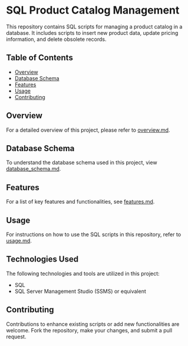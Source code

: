 # SQL Product Catalog Management

This repository contains SQL scripts for managing a product catalog in a database. It includes scripts to insert new product data, update pricing information, and delete obsolete records.

## Table of Contents
- [Overview](./docs/overview.md)
- [Database Schema](./docs/database_schema.md)
- [Features](./docs/features.md)
- [Usage](./docs/usage.md)
- [Contributing](#contributing)

## Overview

For a detailed overview of this project, please refer to [overview.md](./docs/overview.md).

## Database Schema

To understand the database schema used in this project, view [database_schema.md](./docs/database_schema.md).

## Features

For a list of key features and functionalities, see [features.md](./docs/features.md).

## Usage

For instructions on how to use the SQL scripts in this repository, refer to [usage.md](./docs/usage.md).

## Technologies Used

The following technologies and tools are utilized in this project:
- SQL
- SQL Server Management Studio (SSMS) or equivalent

## Contributing

Contributions to enhance existing scripts or add new functionalities are welcome. Fork the repository, make your changes, and submit a pull request.
